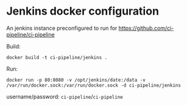 # Jenkins docker configuration

An jenkins instance preconfigured to run for https://github.com/ci-pipeline/ci-pipeline

Build:
```
docker build -t ci-pipeline/jenkins . 
```

Run:
```
docker run -p 80:8080 -v /opt/jenkins/date:/data -v /var/run/docker.sock:/var/run/docker.sock -d ci-pipeline/jenkins
```

username/password: `ci-pipeline`/`ci-pipeline`
